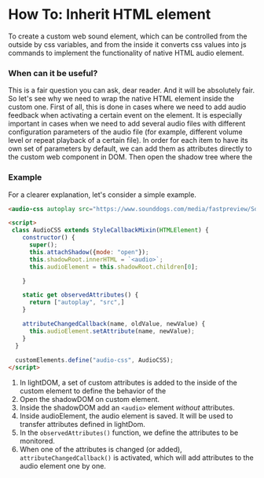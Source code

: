 # How To: Inherit HTML element

To create a custom web sound element, which can be controlled from the outside by css variables, and from the inside it
converts css values into js commands to implement the functionality of native HTML audio element. 
 ### When can it be useful?
This is a fair question you can ask, dear reader. And it will be absolutely fair. So let's see why we need to wrap the
native HTML element inside the custom one. First of all, this is done in cases where we need to add audio feedback
when activating a certain event on the element. It is especially important in cases when we need to add several audio
files with different configuration parameters of the audio file (for example, different volume level or repeat 
playback of a certain file). In order for each item to have its own set of parameters by default, we can add them 
as attributes directly to the custom web component in DOM. Then open the shadow tree where the <audio> element is placed. 
Then attributeChangedCallback() will track all the attributes placed on the custom element in lightDOM and assign 
them to the audio element located in the shadowDOM of the custom element. 

### Example
For a clearer explanation, let's consider a simple example.

```html
<audio-css autoplay src="https://www.sounddogs.com/media/fastpreview/Sounddogs-Preview-11545000.mp3"></audio-css> <!--[1]-->

<script>
 class AudioCSS extends StyleCallbackMixin(HTMLElement) {
    constructor() {
      super();
      this.attachShadow({mode: "open"});                                       //[2]
      this.shadowRoot.innerHTML = `<audio>`;                                   //[3]
      this.audioElement = this.shadowRoot.children[0];                         //[4]

    }

    static get observedAttributes() {                                          //[5]
      return ["autoplay", "src",]
    }

    attributeChangedCallback(name, oldValue, newValue) {                       //[6]
      this.audioElement.setAttribute(name, newValue);
    }
  }
  
  customElements.define("audio-css", AudioCSS);
</script>
```

1. In lightDOM, a set of custom attributes is added to the inside of the custom element to define the behavior of the 
<audio> element. For example, we can set `autoplay` or `loop` attributes.
2. Open the shadowDOM on custom element.
3. Inside the shadowDOM add an `<audio>` element _without_ attributes.
4. Inside audioElement, the audio element is saved. It will be used to transfer attributes defined in lightDom.
5. In the `observedAttributes()` function, we define the attributes to be monitored.
6. When one of the attributes is changed (or added), `attributeChangedCallback()` is activated, which will add attributes 
to the audio element one by one.
